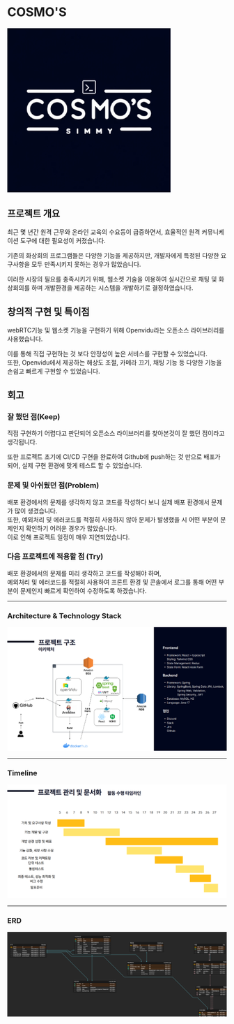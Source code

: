 # COSMO'S

![COSMO'S](https://github.com/Gom1031/portfolio/blob/main/%EA%B5%AC%EB%A6%84_1%EC%B0%A8_%ED%94%84%EB%A1%9C%EC%A0%9D%ED%8A%B8/images/logo.png)

## 프로젝트 개요

최근 몇 년간 원격 근무와 온라인 교육의 수요등이 급증하면서, 효율적인 원격 커뮤니케이션 도구에 대한 필요성이 커졌습니다.    

기존의 화상회의 프로그램들은 다양한 기능을 제공하지만, 개발자에게 특정된 다양한 요구사항을 모두 만족시키지 못하는 경우가 많았습니다.    

이러한 시장의 필요를 충족시키기 위해, 웹소켓 기술을 이용하여 실시간으로 채팅 및 화상회의를 하며 개발환경을 제공하는 시스템을 개발하기로 결정하였습니다.

## 창의적 구현 및 특이점

webRTC기능 및 웹소켓 기능을 구현하기 위해 Openvidu라는 오픈소스 라이브러리를 사용했습니다.  
  
이를 통해 직접 구현하는 것 보다 안정성이 높은 서비스를 구현할 수 있었습니다.  
또한, Openvidu에서 제공하는 해상도 조절, 카메라 끄기, 채팅 기능 등 다양한 기능을 손쉽고 빠르게 구현할 수 있었습니다.

## 회고

### 잘 했던 점(Keep)
직접 구현하기 어렵다고 판단되어 오픈소스 라이브러리를 찾아본것이 잘 했던 점이라고 생각됩니다.  
  
또한 프로젝트 초기에 CI/CD 구현을 완료하여 Github에 push하는 것 만으로 배포가 되어, 실제 구현 환경에 맞게 테스트 할 수 있었습니다.  

### 문제 및 아쉬웠던 점(Problem)
배포 환경에서의 문제를 생각하지 않고 코드를 작성하다 보니 실제 배포 환경에서 문제가 많이 생겼습니다.  
또한, 예외처리 및 에러코드를 적절히 사용하지 않아 문제가 발생했을 시 어떤 부분이 문제인지 확인하기 어려운 경우가 많았습니다.  
이로 인해 프로젝트 일정이 매우 지연되었습니다.

### 다음 프로젝트에 적용할 점 (Try)
배포 환경에서의 문제를 미리 생각하고 코드를 작성해야 하며,  
예외처리 및 에러코드를 적절히 사용하여 프론트 환경 및 콘솔에서 로그를 통해 어떤 부분이 문제인지 빠르게 확인하여 수정하도록 하겠습니다.


---

### Architecture & Technology Stack
![architecture](https://github.com/Gom1031/portfolio/blob/main/%EA%B5%AC%EB%A6%84_1%EC%B0%A8_%ED%94%84%EB%A1%9C%EC%A0%9D%ED%8A%B8/images/architecture.png)

---

### Timeline
![Timeline](https://github.com/Gom1031/portfolio/blob/main/%EA%B5%AC%EB%A6%84_1%EC%B0%A8_%ED%94%84%EB%A1%9C%EC%A0%9D%ED%8A%B8/images/timeline.png)

---

### ERD
![ERD](https://github.com/Gom1031/portfolio/blob/main/%EA%B5%AC%EB%A6%84_1%EC%B0%A8_%ED%94%84%EB%A1%9C%EC%A0%9D%ED%8A%B8/images/ERD.png)
   
